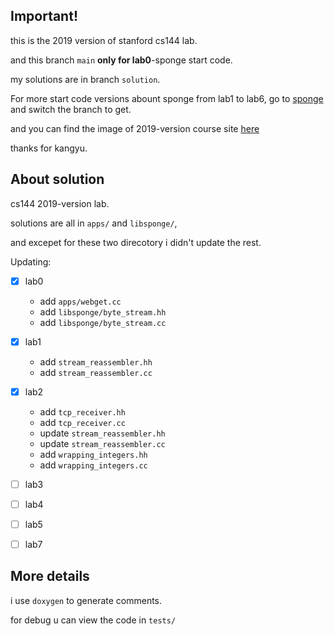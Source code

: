 ## Important!

this is the 2019 version of stanford cs144 lab.

and this branch `main` **only for lab0**-sponge start code.

my solutions are in branch `solution`.

For more start code versions abount sponge from lab1 to lab6, go to [sponge](https://gitee.com/kangyupl/sponge/tree/master) and switch the branch to get.

and you can find the image of 2019-version course site [here](https://www.cnblogs.com/kangyupl/p/stanford_cs144_labs.html)

thanks for kangyu.


## About solution

cs144 2019-version lab.

solutions are all in `apps/` and `libsponge/`, 

and excepet for these two direcotory i didn't update the rest.

Updating:
- [x] lab0
  - add `apps/webget.cc`
  - add `libsponge/byte_stream.hh`
  - add `libsponge/byte_stream.cc`
- [x] lab1
  - add `stream_reassembler.hh`
  - add `stream_reassembler.cc`
- [x] lab2
  - add `tcp_receiver.hh`
  - add `tcp_receiver.cc`
  - update `stream_reassembler.hh`
  - update `stream_reassembler.cc`
  - add `wrapping_integers.hh`
  - add `wrapping_integers.cc`
- [ ] lab3
- [ ] lab4
- [ ] lab5
- [ ] lab7


## More details

i use `doxygen` to generate comments.

for debug u can view the code in `tests/`
